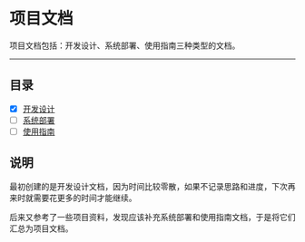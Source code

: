 项目文档
======

项目文档包括：开发设计、系统部署、使用指南三种类型的文档。

---

## 目录

- [x] [开发设计](1.develop/README.md)
- [ ] [系统部署](2.deployment/README.md)
- [ ] [使用指南](3.guide/README.md)

## 说明

最初创建的是开发设计文档，因为时间比较零散，如果不记录思路和进度，下次再来时就需要花更多的时间才能继续。

后来又参考了一些项目资料，发现应该补充系统部署和使用指南文档，于是将它们汇总为项目文档。
